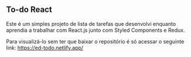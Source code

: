 ## To-do React

Este é um simples projeto de lista de tarefas que desenvolvi enquanto aprendia a trabalhar com React.js junto com Styled Components e Redux.

Para visualizá-lo sem ter que baixar o repositório é só acessar o seguinte link:
https://ed-todo.netlify.app/
